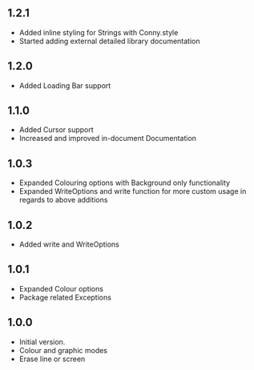 ## 1.2.1

- Added inline styling for Strings with Conny.style
- Started adding external detailed library documentation

## 1.2.0

- Added Loading Bar support

## 1.1.0

- Added Cursor support
- Increased and improved in-document Documentation

## 1.0.3

- Expanded Colouring options with Background only functionality
- Expanded WriteOptions and write function for more custom usage in regards to above additions

## 1.0.2

- Added write and WriteOptions

## 1.0.1

- Expanded Colour options
- Package related Exceptions

## 1.0.0

- Initial version.
- Colour and graphic modes
- Erase line or screen